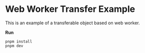 # Web Worker Transfer Example

This is an example of a transferable object based on web worker.

**Run**

```shell
pnpm install
pnpm dev
```
